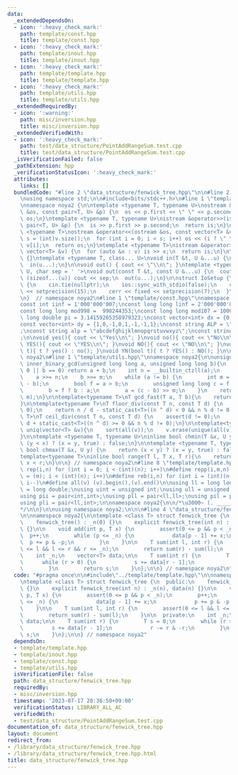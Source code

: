 ```yaml
---
data:
  _extendedDependsOn:
  - icon: ':heavy_check_mark:'
    path: template/const.hpp
    title: template/const.hpp
  - icon: ':heavy_check_mark:'
    path: template/inout.hpp
    title: template/inout.hpp
  - icon: ':heavy_check_mark:'
    path: template/template.hpp
    title: template/template.hpp
  - icon: ':heavy_check_mark:'
    path: template/utils.hpp
    title: template/utils.hpp
  _extendedRequiredBy:
  - icon: ':warning:'
    path: misc/inversion.hpp
    title: misc/inversion.hpp
  _extendedVerifiedWith:
  - icon: ':heavy_check_mark:'
    path: test/data_structure/PointAddRangeSum.test.cpp
    title: test/data_structure/PointAddRangeSum.test.cpp
  _isVerificationFailed: false
  _pathExtension: hpp
  _verificationStatusIcon: ':heavy_check_mark:'
  attributes:
    links: []
  bundledCode: "#line 2 \"data_structure/fenwick_tree.hpp\"\n\n#line 2 \"template/template.hpp\"\
    \nusing namespace std;\n\n#include<bits/stdc++.h>\n#line 1 \"template/inout.hpp\"\
    \nnamespace noya2 {\n\ntemplate <typename T, typename U>\nostream &operator<<(ostream\
    \ &os, const pair<T, U> &p) {\n  os << p.first << \" \" << p.second;\n  return\
    \ os;\n}\ntemplate <typename T, typename U>\nistream &operator>>(istream &is,\
    \ pair<T, U> &p) {\n  is >> p.first >> p.second;\n  return is;\n}\n\ntemplate\
    \ <typename T>\nostream &operator<<(ostream &os, const vector<T> &v) {\n  int\
    \ s = (int)v.size();\n  for (int i = 0; i < s; i++) os << (i ? \" \" : \"\") <<\
    \ v[i];\n  return os;\n}\ntemplate <typename T>\nistream &operator>>(istream &is,\
    \ vector<T> &v) {\n  for (auto &x : v) is >> x;\n  return is;\n}\n\nvoid in()\
    \ {}\ntemplate <typename T, class... U>\nvoid in(T &t, U &...u) {\n  cin >> t;\n\
    \  in(u...);\n}\n\nvoid out() { cout << \"\\n\"; }\ntemplate <typename T, class...\
    \ U, char sep = ' '>\nvoid out(const T &t, const U &...u) {\n  cout << t;\n  if\
    \ (sizeof...(u)) cout << sep;\n  out(u...);\n}\n\nstruct IoSetup {\n  IoSetup()\
    \ {\n    cin.tie(nullptr);\n    ios::sync_with_stdio(false);\n    cout << fixed\
    \ << setprecision(15);\n    cerr << fixed << setprecision(7);\n  }\n} iosetup_noya2;\n\
    \n}  // namespace noya2\n#line 1 \"template/const.hpp\"\nnamespace noya2{\n\n\
    const int iinf = 1'000'000'007;\nconst long long linf = 2'000'000'000'000'000'000LL;\n\
    const long long mod998 =  998244353;\nconst long long mod107 = 1000000007;\nconst\
    \ long double pi = 3.14159265358979323;\nconst vector<int> dx = {0,1,0,-1,1,1,-1,-1};\n\
    const vector<int> dy = {1,0,-1,0,1,-1,-1,1};\nconst string ALP = \"ABCDEFGHIJKLMNOPQRSTUVWXYZ\"\
    ;\nconst string alp = \"abcdefghijklmnopqrstuvwxyz\";\nconst string NUM = \"0123456789\"\
    ;\n\nvoid yes(){ cout << \"Yes\\n\"; }\nvoid no(){ cout << \"No\\n\"; }\nvoid\
    \ YES(){ cout << \"YES\\n\"; }\nvoid NO(){ cout << \"NO\\n\"; }\nvoid yn(bool\
    \ t){ t ? yes() : no(); }\nvoid YN(bool t){ t ? YES() : NO(); }\n\n} // namespace\
    \ noya2\n#line 1 \"template/utils.hpp\"\nnamespace noya2{\n\nunsigned long long\
    \ inner_binary_gcd(unsigned long long a, unsigned long long b){\n    if (a ==\
    \ 0 || b == 0) return a + b;\n    int n = __builtin_ctzll(a);\n    int m = __builtin_ctzll(b);\n\
    \    a >>= n;\n    b >>= m;\n    while (a != b) {\n        int m = __builtin_ctzll(a\
    \ - b);\n        bool f = a > b;\n        unsigned long long c = f ? a : b;\n\
    \        b = f ? b : a;\n        a = (c - b) >> m;\n    }\n    return a << min(n,\
    \ m);\n}\n\ntemplate<typename T>\nT gcd_fast(T a, T b){\n    return static_cast<T>(inner_binary_gcd(abs(a),abs(b)));\n\
    }\n\ntemplate<typename T>\nT floor_div(const T n, const T d) {\n    assert(d !=\
    \ 0);\n    return n / d - static_cast<T>((n ^ d) < 0 && n % d != 0);\n}\n\ntemplate<typename\
    \ T>\nT ceil_div(const T n, const T d) {\n    assert(d != 0);\n    return n /\
    \ d + static_cast<T>((n ^ d) >= 0 && n % d != 0);\n}\n\ntemplate<typename T> void\
    \ uniq(vector<T> &v){\n    sort(all(v));\n    v.erase(unique(all(v)),v.end());\n\
    }\n\ntemplate <typename T, typename U>\ninline bool chmin(T &x, U y) {\n    return\
    \ (y < x) ? (x = y, true) : false;\n}\n\ntemplate <typename T, typename U>\ninline\
    \ bool chmax(T &x, U y) {\n    return (x < y) ? (x = y, true) : false;\n}\n\n\
    template<typename T>\ninline bool range(T l, T x, T r){\n    return l <= x &&\
    \ x < r;\n}\n\n} // namespace noya2\n#line 8 \"template/template.hpp\"\n\n#define\
    \ rep(i,n) for (int i = 0; i < (int)(n); i++)\n#define repp(i,m,n) for (int i\
    \ = (m); i < (int)(n); i++)\n#define reb(i,n) for (int i = (int)(n-1); i >= 0;\
    \ i--)\n#define all(v) (v).begin(),(v).end()\n\nusing ll = long long;\nusing ld\
    \ = long double;\nusing uint = unsigned int;\nusing ull = unsigned long long;\n\
    using pii = pair<int,int>;\nusing pll = pair<ll,ll>;\nusing pil = pair<int,ll>;\n\
    using pli = pair<ll,int>;\n\nnamespace noya2{\n\n/*\u3000~ (. _________ . /)\u3000\
    */\n\n}\n\nusing namespace noya2;\n\n\n#line 4 \"data_structure/fenwick_tree.hpp\"\
    \n\nnamespace noya2{\n\ntemplate <class T> struct fenwick_tree {\n  public:\n\
    \    fenwick_tree() : _n(0) {}\n    explicit fenwick_tree(int n) : _n(n), data(n)\
    \ {}\n\n    void add(int p, T x) {\n        assert(0 <= p && p < _n);\n      \
    \  p++;\n        while (p <= _n) {\n            data[p - 1] += x;\n          \
    \  p += p & -p;\n        }\n    }\n\n    T sum(int l, int r) {\n        assert(0\
    \ <= l && l <= r && r <= _n);\n        return sum(r) - sum(l);\n    }\n\n  private:\n\
    \    int _n;\n    vector<T> data;\n\n    T sum(int r) {\n        T s = 0;\n  \
    \      while (r > 0) {\n            s += data[r - 1];\n            r -= r & -r;\n\
    \        }\n        return s;\n    }\n};\n\n} // namespace noya2\n"
  code: "#pragma once\n\n#include\"../template/template.hpp\"\n\nnamespace noya2{\n\
    \ntemplate <class T> struct fenwick_tree {\n  public:\n    fenwick_tree() : _n(0)\
    \ {}\n    explicit fenwick_tree(int n) : _n(n), data(n) {}\n\n    void add(int\
    \ p, T x) {\n        assert(0 <= p && p < _n);\n        p++;\n        while (p\
    \ <= _n) {\n            data[p - 1] += x;\n            p += p & -p;\n        }\n\
    \    }\n\n    T sum(int l, int r) {\n        assert(0 <= l && l <= r && r <= _n);\n\
    \        return sum(r) - sum(l);\n    }\n\n  private:\n    int _n;\n    vector<T>\
    \ data;\n\n    T sum(int r) {\n        T s = 0;\n        while (r > 0) {\n   \
    \         s += data[r - 1];\n            r -= r & -r;\n        }\n        return\
    \ s;\n    }\n};\n\n} // namespace noya2"
  dependsOn:
  - template/template.hpp
  - template/inout.hpp
  - template/const.hpp
  - template/utils.hpp
  isVerificationFile: false
  path: data_structure/fenwick_tree.hpp
  requiredBy:
  - misc/inversion.hpp
  timestamp: '2023-07-17 20:36:50+09:00'
  verificationStatus: LIBRARY_ALL_AC
  verifiedWith:
  - test/data_structure/PointAddRangeSum.test.cpp
documentation_of: data_structure/fenwick_tree.hpp
layout: document
redirect_from:
- /library/data_structure/fenwick_tree.hpp
- /library/data_structure/fenwick_tree.hpp.html
title: data_structure/fenwick_tree.hpp
---
```

